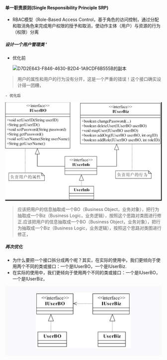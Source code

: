 #### 单一职责原则(Single Responsibility Principle SRP)
- RBAC模型（Role-Based Access Control，基于角色的访问控制，通过分配和取消角色来完成用户权限的授予和取消，使动作主体（用户）与资源的行为（权限）分离

##### 设计一个用户管理类 '

  - 优化前

    ![D7D2E643-F846-4630-B2D4-1A9CDF6B555B的副本](https://tva1.sinaimg.cn/large/006y8mN6ly1g7dypbdapuj30lq0pc41k.jpg)


> 用户的属性和用户的行为没有分开，这是一个严重的错误！这个接口确实设计得一团糟，


	- 优化后

   


![QQ20190730-012549@2x](./assets/QQ20190730-012549@2x.png)

> 应该把用户的信息抽取成一个BO（Business Object，业务对象），把行为抽取成一个Biz（Business Logic，业务逻辑），按照这个思路对类图进行修正.应该把用户的信息抽取成一个BO（Business Object，业务对象），把行为抽取成一个Biz（Business Logic，业务逻辑），按照这个思路对类图进行修正，



##### 再次优化

- 为什么要把一个接口拆分成两个呢？其实，在实际的使用中，我们更倾向于使用两个不同的类或接口：一个是IUserBO，一个是IUserBiz.
- 在实际的使用中，我们更倾向于使用两个不同的类或接口：一个是IUserBO，一个是IUserBiz，

![image-20190730012942497](./assets/image-20190730012942497.png)